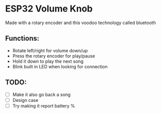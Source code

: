 # ESP32 Volume Knob

Made with a rotary encoder and this voodoo technology called bluetooth

## Functions:
- Rotate left/right for volume down/up
- Press the rotary encoder for play/pause
- Hold it down to play the next song
- Blink built in LED when looking for connection

## TODO:
- [ ] Make it also go back a song
- [ ] Design case
- [ ] Try making it report battery %
